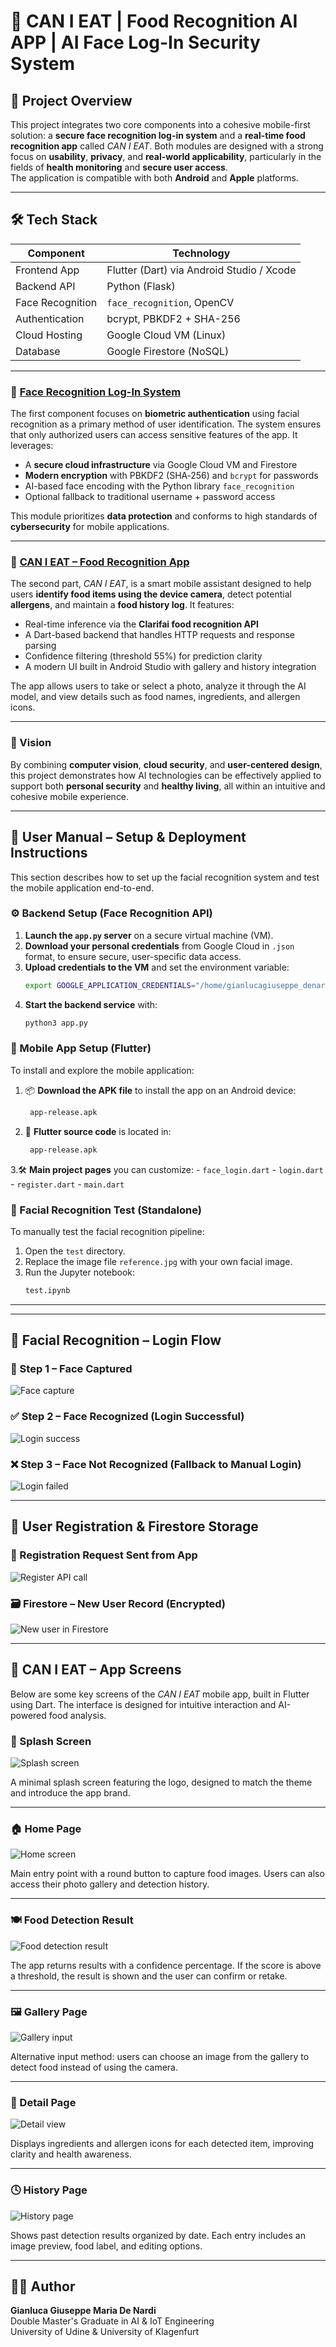 # 🧠 CAN I EAT |  Food Recognition AI APP | AI Face Log-In Security System

## 🧩 Project Overview

This project integrates two core components into a cohesive mobile-first solution: a **secure face recognition log-in system** and a **real-time food recognition app** called *CAN I EAT*. Both modules are designed with a strong focus on **usability**, **privacy**, and **real-world applicability**, particularly in the fields of **health monitoring** and **secure user access**.  
The application is compatible with both **Android** and **Apple** platforms.

---

## 🛠️ Tech Stack

| Component      | Technology                                  |
|------------------|-------------------------------------------|
| Frontend App     |  Flutter (Dart) via Android Studio / Xcode|
| Backend API      | Python (Flask)                            |
| Face Recognition | `face_recognition`, OpenCV                |
| Authentication   | bcrypt, PBKDF2 + SHA-256                  |
| Cloud Hosting    | Google Cloud VM (Linux)                   |
| Database         | Google Firestore (NoSQL)                  |

---

### 🔐 [Face Recognition Log-In System](#face-recognition-log-in-system)

The first component focuses on **biometric authentication** using facial recognition as a primary method of user identification. The system ensures that only authorized users can access sensitive features of the app. It leverages:

- A **secure cloud infrastructure** via Google Cloud VM and Firestore
- **Modern encryption** with PBKDF2 (SHA‑256) and `bcrypt` for passwords
- AI-based face encoding with the Python library `face_recognition`
- Optional fallback to traditional username + password access

This module prioritizes **data protection** and conforms to high standards of **cybersecurity** for mobile applications.

---

### 🍲 [CAN I EAT – Food Recognition App](#can-i-eat--mobile-app-integration)

The second part, *CAN I EAT*, is a smart mobile assistant designed to help users **identify food items using the device camera**, detect potential **allergens**, and maintain a **food history log**. It features:

- Real-time inference via the **Clarifai food recognition API**
- A Dart-based backend that handles HTTP requests and response parsing
- Confidence filtering (threshold 55%) for prediction clarity
- A modern UI built in Android Studio with gallery and history integration

The app allows users to take or select a photo, analyze it through the AI model, and view details such as food names, ingredients, and allergen icons.

---

### 🎯 Vision

By combining **computer vision**, **cloud security**, and **user-centered design**, this project demonstrates how AI technologies can be effectively applied to support both **personal security** and **healthy living**, all within an intuitive and cohesive mobile experience.


---

## 🧰 User Manual – Setup & Deployment Instructions

This section describes how to set up the facial recognition system and test the mobile application end-to-end.

### ⚙️ Backend Setup (Face Recognition API)

1. **Launch the `app.py` server** on a secure virtual machine (VM).
2. **Download your personal credentials** from Google Cloud in `.json` format, to ensure secure, user-specific data access.
3. **Upload credentials to the VM** and set the environment variable:
   ```bash
   export GOOGLE_APPLICATION_CREDENTIALS="/home/gianlucagiuseppe_denardi/elated-scope-434412-d0-f77e8a853a32.json"
4. **Start the backend service** with:
   ```bash
   python3 app.py

### 📱 Mobile App Setup (Flutter)

To install and explore the mobile application:

1. 📦 **Download the APK file** to install the app on an Android device:
    ```bash
     app-release.apk
2. 🧾 **Flutter source code** is located in:
    ```bash
     app-release.apk
3.🛠️ **Main project pages** you can customize:
         - `face_login.dart`
         - `login.dart`
         - `register.dart`
         - `main.dart`
         
### 🧪 Facial Recognition Test (Standalone)

To manually test the facial recognition pipeline:

1. Open the `test` directory.
2. Replace the image file `reference.jpg` with your own facial image.
3. Run the Jupyter notebook:
   ```bash
   test.ipynb
---

---

## 🔐 Facial Recognition – Login Flow

### 📸 Step 1 – Face Captured
![Face capture](assets/1.png)

### ✅ Step 2 – Face Recognized (Login Successful)
![Login success](assets/2.png)

### ❌ Step 3 – Face Not Recognized (Fallback to Manual Login)
![Login failed](assets/3.png)

---

## 📝 User Registration & Firestore Storage

### 📲 Registration Request Sent from App
![Register API call](assets/register.png)

### 🗃️ Firestore – New User Record (Encrypted)
![New user in Firestore](assets/new_user.png)


---

## 📲 CAN I EAT – App Screens

Below are some key screens of the *CAN I EAT* mobile app, built in Flutter using Dart. The interface is designed for intuitive interaction and AI-powered food analysis.

### 🔸 Splash Screen
![Splash screen](assets/splash.png)

A minimal splash screen featuring the logo, designed to match the theme and introduce the app brand.

---

### 🏠 Home Page
![Home screen](assets/home.png)

Main entry point with a round button to capture food images. Users can also access their photo gallery and detection history.

---

### 🍽️ Food Detection Result
![Food detection result](assets/food_detection.png)

The app returns results with a confidence percentage. If the score is above a threshold, the result is shown and the user can confirm or retake.

---

### 🖼️ Gallery Page
![Gallery input](assets/gallery.png)

Alternative input method: users can choose an image from the gallery to detect food instead of using the camera.

---

### 📑 Detail Page
![Detail view](assets/detail.png)

Displays ingredients and allergen icons for each detected item, improving clarity and health awareness.

---

### 🕓 History Page
![History page](assets/history.png)

Shows past detection results organized by date. Each entry includes an image preview, food label, and editing options.

---


## 👨‍🎓 Author

**Gianluca Giuseppe Maria De Nardi**  
Double Master's Graduate in AI & IoT Engineering  
University of Udine & University of Klagenfurt

